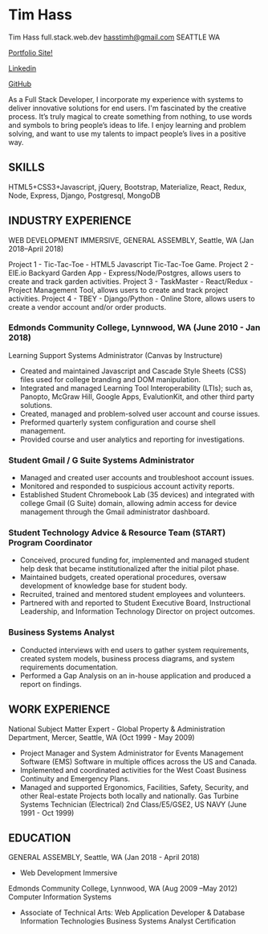 # Tim Hass

Tim Hass full.stack.web.dev
hasstimh@gmail.com​
SEATTLE WA

[Portfolio Site!](www.hasstimh.com)​

[Linkedin](https://www.linkedin.com/in/tim-h-hass/)

[GitHub](https://github.com/Tim-Hass-GA)

As a Full Stack Developer, I incorporate my experience with systems to deliver innovative solutions for end users. I'm fascinated by the creative process. It’s truly magical to create something from nothing, to use words and symbols to bring people’s ideas to life. I enjoy learning and problem solving, and want to use my talents to impact people’s lives in a positive way.

## SKILLS
HTML5+CSS3+Javascript, jQuery, Bootstrap, Materialize,
React, Redux, Node, Express, Django, Postgresql, MongoDB

## ​INDUSTRY EXPERIENCE
WEB DEVELOPMENT IMMERSIVE​, GENERAL ASSEMBLY,​ ​Seattle, WA​ ​(Jan 2018–April 2018)
<!-- Project 1 - Pooper Scooper - HTML5 Canvas Game, where users clean up after their dog. -->
Project 1 - Tic-Tac-Toe - HTML5 Javascript Tic-Tac-Toe Game.
Project 2 - EIE.io Backyard Garden App - Express/Node/Postgres, allows users to create and track garden activities.
Project 3 - TaskMaster - React/Redux - Project Management Tool, allows users to create and track project activities.
Project 4 - TBEY - Django/Python - Online Store, allows users to create a vendor account and/or order products.

### Edmonds Community College, Lynnwood, WA (​June 2010 - Jan 2018​)
Learning Support Systems Administrator​ (Canvas by Instructure)
- Created and maintained Javascript and Cascade Style Sheets (CSS) files used for college branding
and DOM manipulation.
- Integrated and managed Learning Tool Interoperability (LTIs); such as, Panopto, McGraw Hill,
Google Apps, EvalutionKit, and other third party solutions.
- Created, managed and problem-solved user account and course issues.
- Preformed quarterly system configuration and course shell management.
- Provided course and user analytics and reporting for investigations.

### Student Gmail / G Suite Systems Administrator
- Managed and created user accounts and troubleshoot account issues.
- Monitored and responded to suspicious account activity reports.
- Established Student Chromebook Lab (35 devices) and integrated with college Gmail (G Suite)
domain, allowing admin access for device management through the Gmail administrator dashboard.

### Student Technology Advice & Resource Team (START) Program Coordinator
- Conceived, procured funding for, implemented and managed student help desk that became institutionalized after the initial pilot phase.
- Maintained budgets, created operational procedures, oversaw development of knowledge base for student body.
- Recruited, trained and mentored student employees and volunteers.
- Partnered with and reported to Student Executive Board, Instructional Leadership, and Information Technology Director on project outcomes.

### Business Systems Analyst
- Conducted interviews with end users to gather system requirements, created system models, business process diagrams, and system requirements documentation.
- Performed a Gap Analysis on an in-house application and produced a report on findings.

## ​WORK EXPERIENCE
National Subject Matter Expert - Global Property & Administration Department​, Mercer, Seattle, WA (Oct 1999 - May 2009)
- Project Manager and System Administrator for Events Management Software (EMS) Software in multiple offices across the US and Canada.
- Implemented and coordinated activities for the West Coast Business Continuity and Emergency Plans.
- Managed and supported Ergonomics, Facilities, Safety, Security, and other Real-estate Projects both locally
and nationally.
Gas Turbine Systems Technician (Electrical) 2nd Class/E5/GSE2​, US NAVY (June 1991 - Oct 1999)

## ​EDUCATION
GENERAL ASSEMBLY, ​Seattle, WA​ ​(Jan 2018 - April 2018)
- Web Development Immersive

Edmonds Community College​, Lynnwood, WA (Aug 2009 –May 2012)
Computer Information Systems
- Associate of Technical Arts: Web Application Developer & Database Information Technologies Business Systems Analyst Certification

<!-- US Navy
- Gas Turbine Systems Jet Propulsion Electronics “A” School ​(Aug 1991 – Sept 1992) -->

<!-- # Source files -->
<!-- heroku -->
<!-- http://hasstimh.herokuapp.com/ -->

<!-- gh-pages -->
<!-- https://tim-hass-ga.github.io/hasstim.github.io/ -->
